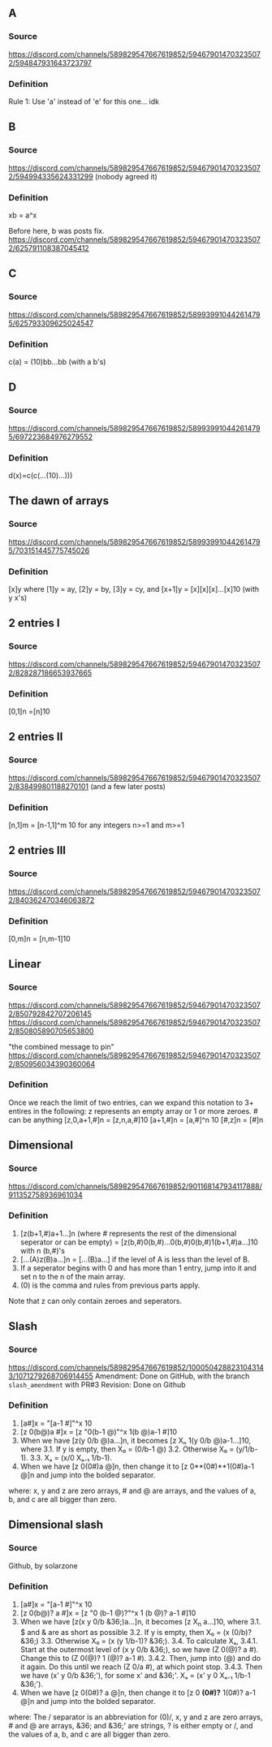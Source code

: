 ## A
### Source
https://discord.com/channels/589829547667619852/594679014703235072/594847931643723797
### Definition
Rule 1: Use 'a' instead of 'e' for this one... idk

## B
### Source
https://discord.com/channels/589829547667619852/594679014703235072/594994335624331299
(nobody agreed it)
### Definition
xb = a^x

Before here, b was posts fix.
https://discord.com/channels/589829547667619852/594679014703235072/625791108387045412

## C
### Source
https://discord.com/channels/589829547667619852/589939910442614795/625793309625024547
### Definition
c(a) = (10)bb...bb (with a b's)

## D
### Source
https://discord.com/channels/589829547667619852/589939910442614795/697223684976279552
### Definition
d(x)=c(c(...(10)...)))

## The dawn of arrays
### Source
https://discord.com/channels/589829547667619852/589939910442614795/703151445775745026
### Definition
[x]y where [1]y = ay, [2]y = by, [3]y = cy, and [x+1]y = [x][x][x]...[x]10 (with y x's)

## 2 entries I
### Source
https://discord.com/channels/589829547667619852/594679014703235072/828287186653937665
### Definition
[0,1]n =[n]10

## 2 entries II
### Source
https://discord.com/channels/589829547667619852/594679014703235072/838499801188270101
(and a few later posts)
### Definition
[n,1]m = [n-1,1]^m 10 for any integers n>=1 and m>=1

## 2 entries III
### Source
https://discord.com/channels/589829547667619852/594679014703235072/840362470346063872

### Definition
[0,m]n = [n,m-1]10

## Linear
### Source
https://discord.com/channels/589829547667619852/594679014703235072/850792842707206145
https://discord.com/channels/589829547667619852/594679014703235072/850805890705653800

"the combined message to pin"
https://discord.com/channels/589829547667619852/594679014703235072/850956034390360064

### Definition
Once we reach the limit of two entries, can we expand this notation to 3+ entires in the following:
z represents an empty array or 1 or more zeroes.
\# can be anything
[z,0,a+1,#]n = [z,n,a,#]10
[a+1,#]n = [a,#]^n 10
[#,z]n = [#]n

## Dimensional
### Source
https://discord.com/channels/589829547667619852/901168147934117888/911352758936961034

### Definition
1. [z(b+1,#)a+1...]n (where # represents the rest of the dimensional seperator or can be empty) = [z(b,#)0(b,#)...0(b,#)0(b,#)1(b+1,#)a...]10 with n (b,#)'s
2. [...(A)z(B)a...]n = [...(B)a...] if the level of A is less than the level of B.
3. If a seperator begins with 0 and has more than 1 entry, jump into it and set n to the n of the main array.
4. (0) is the comma and rules from previous parts apply.

Note that z can only contain zeroes and seperators. 

## Slash
### Source
https://discord.com/channels/589829547667619852/1000504288231043143/1071279268706914455
Amendment: Done on GitHub, with the branch `slash_amendment` with PR#3
Revision: Done on Github

### Definition

1. [a#]x = "[a-1 #]"^x 10
2. [z 0(b@)a #]x = [z "0(b-1 @)"^x 1(b @)a-1 #]10
3. When we have [z(y 0/b @)a...]n, it becomes [z Xₙ 1(y 0/b @)a-1...]10, where
   3.1. If y is empty, then X₀ = (0/b-1 @)
   3.2. Otherwise X₀ = (y/1/b-1).
   3.3. Xₐ = (x/0 Xₐ₋₁ 1/b-1).
4. When we have [z 0(0\#)a @]n, then change it to [z 0**(0\#)**1(0\#)a-1 @]n and jump into the bolded separator.

where:
x, y and z are zero arrays, # and @ are arrays, and
the values of a, b, and c are all bigger than zero.


## Dimensional slash
### Source
Github, by solarzone

### Definition

1. [a#]x = "[a-1 #]"^x 10
2. [z 0(b@)? a #]x = [z "0 (b-1 @)?"^x 1 (b @)? a-1 #]10
3. When we have [z(x y 0/b &36;)a...]n, it becomes [z X<sub>n</sub> a...]10, where
   3.1. $ and & are as short as possible
   3.2. If y is empty, then X₀ = (x (0/b)? &36;)
   3.3. Otherwise X₀ = (x (y 1/b-1)? &36;).
   3.4. To calculate Xₐ,
      3.4.1. Start at the outermost level of (x y 0/b &36;), so we have (Z 0(@)? a #). Change this to (Z 0(@)? 1 (@)? a-1 #).
      3.4.2. Then, jump into (@) and do it again. Do this until we reach (Z 0/a #), at which point stop.
      3.4.3. Then we have (x' y 0/b &36;'), for some x' and &36;'. Xₐ = (x' y 0 Xₐ₋₁ 1/b-1 &36;').
4. When we have [z 0(0#)? a @]n, then change it to \[z 0 **(0#)?** 1(0#)? a-1 @\]n and jump into the bolded separator.

where:
The / separator is an abbreviation for (0)/,
x, y and z are zero arrays, # and @ are arrays, &36; and &36;' are strings,
? is either empty or /, and the values of a, b, and c are all bigger than zero.

